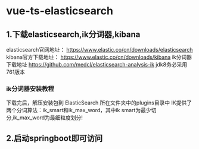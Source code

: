 # vue-ts-elasticsearch
## 1.下载elasticsearch,ik分词器,kibana
elasticsearch官网地址：
https://www.elastic.co/cn/downloads/elasticsearch
kibana官方下载地址：
https://www.elastic.co/cn/downloads/kibana
ik分词器下载地址
https://github.com/medcl/elasticsearch-analysis-ik
jdk8务必采用761版本
### ik分词器安装教程
下载完后，解压安装包到 ElasticSearch 所在文件夹中的plugins目录中
IK提供了两个分词算法：ik_smart和ik_max_word，其中ik smart为最少切分,ik_max_word为最细粒度划分!
## 2.启动springboot即可访问
